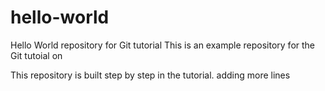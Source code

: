 # hello-world
Hello World repository for Git tutorial
This is an example repository for the Git tutoial on

This repository is built step by step in the tutorial.
adding more lines